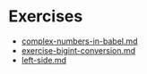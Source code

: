 # Exercises

- [complex-numbers-in-babel.md](complex-numbers-in-babel.md)   
- [exercise-bigint-conversion.md](exercise-bigint-conversion.md) 
- [left-side.md](left-side.md)
